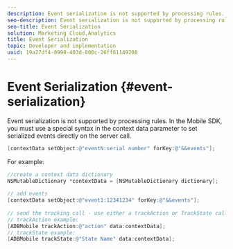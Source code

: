 ```yaml
---
description: Event serialization is not supported by processing rules. In the Mobile SDK, you must use a special syntax in the context data parameter to set serialized events directly on the server call.
seo-description: Event serialization is not supported by processing rules. In the Mobile SDK, you must use a special syntax in the context data parameter to set serialized events directly on the server call.
seo-title: Event Serialization
solution: Marketing Cloud,Analytics
title: Event Serialization
topic: Developer and implementation
uuid: 19a27df4-0998-403d-800c-26ff61149208
---
```


# Event Serialization {#event-serialization}

Event serialization is not supported by processing rules. In the Mobile SDK, you must use a special syntax in the context data parameter to set serialized events directly on the server call.

```objective-c
[contextData setObject:@"eventN:serial number" forKey:@"&&events"];
```

For example:

```objective-c
//create a context data dictionary 
NSMutableDictionary *contextData = [NSMutableDictionary dictionary]; 
 
// add events 
[contextData setObject:@"event1:12341234" forKey:@"&&events"]; 
 
// send the tracking call - use either a trackAction or TrackState call. 
// trackAction example: 
[ADBMobile trackAction:@"action" data:contextData]; 
// trackState example: 
[ADBMobile trackState:@"State Name" data:contextData]; 

```

